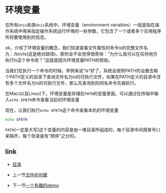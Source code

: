 # 环境变量

在所有`Unix`和类`Unix`系统中，环境变量（environment variables）一般是指在操作系统中用来指定操作系统运行环境的一些参数，它包含了一个或者多个应用程序所将要使用到的信息。

ok，介绍了环境变量的概念，我们知道查看文件属性的命令ls的完整文件名为：/bin/ls(这是绝对路径)，那你会不会觉得很奇快：“为什么我可以在任何地方执行ls这个命令呢？”这就是因为环境变量PATH的帮助。

当我们在执行一个命令的时候，举例来说“ls”好了，系统会按照PATH的设置去每个PATH定义的目录下查询文件名为ls的可执行文件，如果在PATH定义的目录中含有多个文件名为ls的可执行文件，那么先查询到的同名命令先被执行。

在Mac(以及Linux)下，环境变量是存储在`PATH`的变量里面。可以通过在终端中输入`echo $PATH`命令查看当前的环境变量

现在，让我们执行`echo $PATH`这个命令查看本机的环境变量

```bash
echo $PATH
```

`PATH`(一定是大写)这个变量的内容是由一堆目录所组成的，每个目录中间用冒号(:)来隔开，每个目录是有“顺序“之分的。

## link

* [目录](README.md)

* 上一节[文件的创建](04.6.md)

* 下一节[一个有趣的demo](05.1.md)